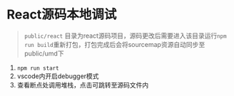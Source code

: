 # React源码本地调试

> `public/react` 目录为react源码项目，源码更改后需要进入该目录运行`npm run build`重新打包，打包完成后会将sourcemap资源自动同步至public/umd下

1. `npm run start`
2. vscode内开启debugger模式
3. 查看断点处调用堆栈，点击可跳转至源码文件内
